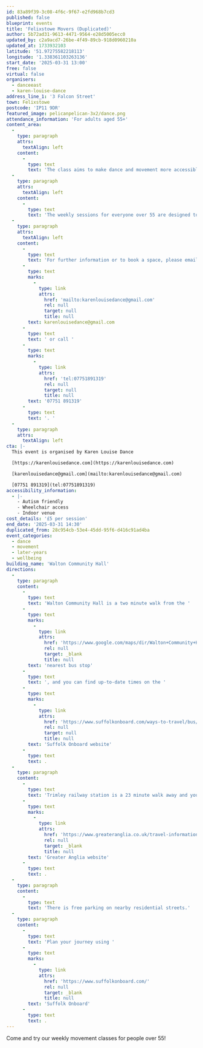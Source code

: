 ```yaml
---
id: 83a89f39-3c08-4f6c-9f67-e2fd968b7cd3
published: false
blueprint: events
title: 'Felixstowe Movers (Duplicated)'
author: 5b72ad31-9613-4471-9564-e28d5005ecc0
updated_by: c2a9acd7-26be-4f49-89cb-918d0960210a
updated_at: 1733932103
latitude: '51.97275582218113'
longitude: '1.338361103263136'
start_date: '2025-03-31 13:00'
free: false
virtual: false
organisers:
  - danceeast
  - karen-louise-dance
address_line_1: '3 Falcon Street'
town: Felixstowe
postcode: 'IP11 9DR'
featured_image: pelicanpelican-3x2/dance.png
attendance_information: 'For adults aged 55+'
content_area:
  -
    type: paragraph
    attrs:
      textAlign: left
    content:
      -
        type: text
        text: 'The class aims to make dance and movement more accessible by pairing the activity with the chance to meet new people in a friendly and relaxed environment. Led by a team of professional dance artists, the Movers classes gives people the opportunity to socialise and get moving in a fun and relaxed environment.'
  -
    type: paragraph
    attrs:
      textAlign: left
    content:
      -
        type: text
        text: 'The weekly sessions for everyone over 55 are designed to boost mental and physical health and include a chance to socialise and connect with others, but most importantly to have fun. Sessions will be led by an experienced dance artist and are suitable for all levels of mobility. No dance experience is necessary.'
  -
    type: paragraph
    attrs:
      textAlign: left
    content:
      -
        type: text
        text: 'For further information or to book a space, please email Karen on '
      -
        type: text
        marks:
          -
            type: link
            attrs:
              href: 'mailto:karenlouisedance@gmail.com'
              rel: null
              target: null
              title: null
        text: karenlouisedance@gmail.com
      -
        type: text
        text: ' or call '
      -
        type: text
        marks:
          -
            type: link
            attrs:
              href: 'tel:07751891319'
              rel: null
              target: null
              title: null
        text: '07751 891319'
      -
        type: text
        text: '. '
  -
    type: paragraph
    attrs:
      textAlign: left
cta: |-
  This event is organised by Karen Louise Dance 

  [https://karenlouisedance.com](https://karenlouisedance.com)

  [karenlouisedance@gmail.com](mailto:karenlouisedance@gmail.com)

  [07751 891319](tel:07751891319)
accessibility_information:
  - |-
    - Autism friendly
    - Wheelchair access
    - Indoor venue
cost_details: '£5 per session'
end_date: '2025-03-31 14:30'
duplicated_from: 28c954cb-53e4-45dd-95f6-d416c91ad4ba
event_categories:
  - dance
  - movement
  - later-years
  - wellbeing
building_name: 'Walton Community Hall'
directions:
  -
    type: paragraph
    content:
      -
        type: text
        text: 'Walton Community Hall is a two minute walk from the '
      -
        type: text
        marks:
          -
            type: link
            attrs:
              href: 'https://www.google.com/maps/dir/Walton+Community+Hall,+Falcon+Street,+Felixstowe/Half+Moon,+Felixstowe+IP11+9QJ/@51.9728858,1.3351344,17z/data=!3m1!4b1!4m14!4m13!1m5!1m1!1s0x47d9779d9ee5a0c7:0x72b87b59cec28800!2m2!1d1.3384697!2d51.9727564!1m5!1m1!1s0x47d9779dc0ed8097:0xc3d0f58ee3ba9a74!2m2!1d1.33698!2d51.973145!3e2?entry=ttu&g_ep=EgoyMDI0MTIwOC4wIKXMDSoASAFQAw%3D%3D'
              rel: null
              target: _blank
              title: null
        text: 'nearest bus stop'
      -
        type: text
        text: ', and you can find up-to-date times on the '
      -
        type: text
        marks:
          -
            type: link
            attrs:
              href: 'https://www.suffolkonboard.com/ways-to-travel/bus/bus-timetable-updates/'
              rel: null
              target: null
              title: null
        text: 'Suffolk Onboard website'
      -
        type: text
        text: .
  -
    type: paragraph
    content:
      -
        type: text
        text: 'Trimley railway station is a 23 minute walk away and you can find times on the '
      -
        type: text
        marks:
          -
            type: link
            attrs:
              href: 'https://www.greateranglia.co.uk/travel-information/station-information/trm'
              rel: null
              target: _blank
              title: null
        text: 'Greater Anglia website'
      -
        type: text
        text: .
  -
    type: paragraph
    content:
      -
        type: text
        text: 'There is free parking on nearby residential streets.'
  -
    type: paragraph
    content:
      -
        type: text
        text: 'Plan your journey using '
      -
        type: text
        marks:
          -
            type: link
            attrs:
              href: 'https://www.suffolkonboard.com/'
              rel: null
              target: _blank
              title: null
        text: 'Suffolk Onboard'
      -
        type: text
        text: .
---
```

Come and try our weekly movement classes for people over 55!